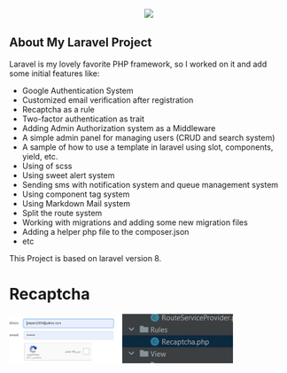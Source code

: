 <p align="center"><a href="https://www.linkedin.com/in/saleh-hashemi/" target="_blank"><img src="http://behtateam.ir/profile.jpg" width="400"></a></p>



## About My Laravel Project

Laravel is my lovely favorite PHP framework, so I worked on it and add some initial features like:

- Google Authentication System
- Customized email verification after registration
- Recaptcha as a rule
- Two-factor authentication as trait
- Adding Admin Authorization system as a Middleware
- A simple admin panel for managing users (CRUD and search system)
- A sample of how to use a template in laravel using slot, components, yield, etc.
- Using of scss
- Using sweet alert system
- Sending sms with notification system and queue management system
- Using component tag system
- Using Markdown Mail system
- Split the route system
- Working with migrations and adding some new migration files
- Adding a helper php file to the composer.json
- etc

This Project is based on laravel version 8.

# Recaptcha 

<img width="200" src="https://github.com/salehhashemi1992/laravel-shop/blob/master/readme-assets/recaptcha.jpg?raw=true">
<img width="200" src="https://github.com/salehhashemi1992/laravel-shop/blob/master/readme-assets/recaptcha2.jpg?raw=true">
